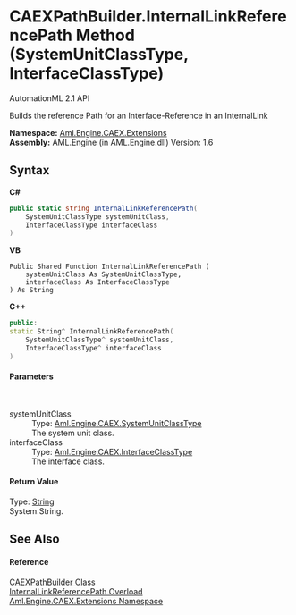 # CAEXPathBuilder.InternalLinkReferencePath Method (SystemUnitClassType, InterfaceClassType)
AutomationML 2.1 API 

Builds the reference Path for an Interface-Reference in an InternalLink

**Namespace:**&nbsp;<a href="N_Aml_Engine_CAEX_Extensions">Aml.Engine.CAEX.Extensions</a><br />**Assembly:**&nbsp;AML.Engine (in AML.Engine.dll) Version: 1.6

## Syntax

**C#**<br />
``` C#
public static string InternalLinkReferencePath(
	SystemUnitClassType systemUnitClass,
	InterfaceClassType interfaceClass
)
```

**VB**<br />
``` VB
Public Shared Function InternalLinkReferencePath ( 
	systemUnitClass As SystemUnitClassType,
	interfaceClass As InterfaceClassType
) As String
```

**C++**<br />
``` C++
public:
static String^ InternalLinkReferencePath(
	SystemUnitClassType^ systemUnitClass, 
	InterfaceClassType^ interfaceClass
)
```


#### Parameters
&nbsp;<dl><dt>systemUnitClass</dt><dd>Type: <a href="T_Aml_Engine_CAEX_SystemUnitClassType">Aml.Engine.CAEX.SystemUnitClassType</a><br />The system unit class.</dd><dt>interfaceClass</dt><dd>Type: <a href="T_Aml_Engine_CAEX_InterfaceClassType">Aml.Engine.CAEX.InterfaceClassType</a><br />The interface class.</dd></dl>

#### Return Value
Type: <a href="https://docs.microsoft.com/dotnet/api/system.string" target="_parent" rel="noopener noreferrer">String</a><br />System.String.

## See Also


#### Reference
<a href="T_Aml_Engine_CAEX_Extensions_CAEXPathBuilder">CAEXPathBuilder Class</a><br /><a href="Overload_Aml_Engine_CAEX_Extensions_CAEXPathBuilder_InternalLinkReferencePath">InternalLinkReferencePath Overload</a><br /><a href="N_Aml_Engine_CAEX_Extensions">Aml.Engine.CAEX.Extensions Namespace</a><br />